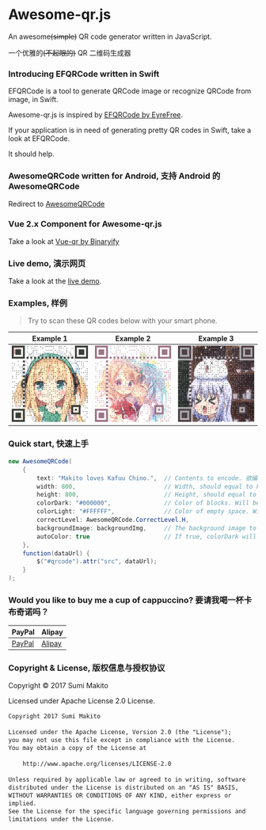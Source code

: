 # Awesome-qr.js

An awesome<del>(simple)</del> QR code generator written in JavaScript.

一个优雅的<del>(不起眼的)</del> QR 二维码生成器

### Introducing EFQRCode written in Swift

EFQRCode is a tool to generate QRCode image or recognize QRCode from image, in Swift.

Awesome-qr.js is inspired by [EFQRCode by EyreFree](https://github.com/EyreFree/EFQRCode).

If your application is in need of generating pretty QR codes in Swift, take a look at EFQRCode.

It should help.

### AwesomeQRCode written for Android, 支持 Android 的 AwesomeQRCode

Redirect to [AwesomeQRCode](https://github.com/SumiMakito/AwesomeQRCode)

### Vue 2.x Component for Awesome-qr.js

Take a look at [Vue-qr by Binaryify](https://github.com/Binaryify/vue-qr)

### Live demo, 演示网页

Take a look at the [live demo](https://www.bitcat.cc/webapp/awesome-qr/index.html).

### Examples, 样例

> Try to scan these QR codes below with your smart phone.

Example 1|Example 2|Example 3
------------ | ------------- | -------------
<img src="art/awesome-qr-1.png" width="400"> | <img src="art/awesome-qr-2.png" width="400"> | <img src="art/awesome-qr-3.png" width="400">

### Quick start, 快速上手

```java
new AwesomeQRCode(
    {
        text: "Makito loves Kafuu Chino.",  // Contents to encode. 欲编码的内容
        width: 800,                         // Width, should equal to height. 宽度, 宽高应当一致
        height: 800,                        // Height, should equal to width. 高度, 宽高应当一致
        colorDark: "#000000",               // Color of blocks. Will be OVERRIDE by autoColor. 实点的颜色
        colorLight: "#FFFFFF",              // Color of empty space. Will be OVERRIDE by autoColor. 空白点的颜色
        correctLevel: AwesomeQRCode.CorrectLevel.H, 
        backgroundImage: backgroundImg,     // The background image to embed in the QR code. If undefined, no background image will be embedded. 欲嵌入的背景图
        autoColor: true                     // If true, colorDark will be set to the dominant color of backgroundImage. Default is true. 若为 true, 则将从背景图取主要颜色作为实点颜色
    }, 
    function(dataUrl) {
        $("#qrcode").attr("src", dataUrl);
    }
);
```

### Would you like to buy me a cup of cappuccino? 要请我喝一杯卡布奇诺吗？
PayPal | Alipay
----|----
[PayPal](https://www.paypal.me/makito) | [Alipay](https://qr.alipay.com/a6x02021re1jk4ftcymlw79)


### Copyright &amp; License, 版权信息与授权协议

Copyright &copy; 2017 Sumi Makito

Licensed under Apache License 2.0 License.

```
Copyright 2017 Sumi Makito

Licensed under the Apache License, Version 2.0 (the "License");
you may not use this file except in compliance with the License.
You may obtain a copy of the License at

    http://www.apache.org/licenses/LICENSE-2.0

Unless required by applicable law or agreed to in writing, software
distributed under the License is distributed on an "AS IS" BASIS,
WITHOUT WARRANTIES OR CONDITIONS OF ANY KIND, either express or implied.
See the License for the specific language governing permissions and
limitations under the License.
```
